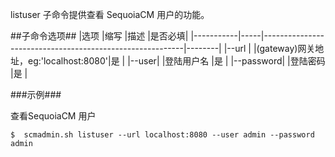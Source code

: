 listuser 子命令提供查看 SequoiaCM 用户的功能。

##子命令选项##
|选项       |缩写 |描述                                                      |是否必填|
|-----------|-----|----------------------------------------------------------|--------|
|--url   |     |(gateway)网关地址，eg:'localhost:8080'|是      |
|--user|     |登陆用户名         |是      |
|--password|     |登陆密码        |是      |


###示例###

查看SequoiaCM 用户

   ```lang-javascript
   $  scmadmin.sh listuser --url localhost:8080 --user admin --password admin
   ```